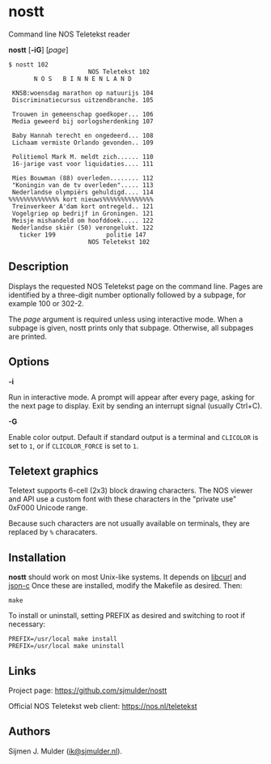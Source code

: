nostt
=====

Command line NOS Teletekst reader

**nostt** [**-iG**] [*page*]

    $ nostt 102
                          NOS Teletekst 102 
           N O S   B I N N E N L A N D      
                                            
     KNSB:woensdag marathon op natuurijs 104
     Discriminatiecursus uitzendbranche. 105
                                            
     Trouwen in gemeenschap goedkoper... 106
     Media geweerd bij oorlogsherdenking 107
                                            
     Baby Hannah terecht en ongedeerd... 108
     Lichaam vermiste Orlando gevonden.. 109
                                            
     Politiemol Mark M. meldt zich...... 110
     16-jarige vast voor liquidaties.... 111
                                            
     Mies Bouwman (88) overleden........ 112
     "Koningin van de tv overleden"..... 113
     Nederlandse olympiërs gehuldigd.... 114
    %%%%%%%%%%%%%% kort nieuws%%%%%%%%%%%%%%
     Treinverkeer A'dam kort ontregeld.. 121
     Vogelgriep op bedrijf in Groningen. 121
     Meisje mishandeld om hoofddoek..... 122
     Nederlandse skiër (50) verongelukt. 122
       ticker 199              politie 147  
                          NOS Teletekst 102 

Description
-----------

Displays the requested NOS Teletekst page on the command line. Pages are
identified by a three-digit number optionally followed by a subpage, for
example 100 or 302-2.

The *page* argument is required unless using interactive mode. When a
subpage is given, nostt prints only that subpage. Otherwise, all
subpages are printed.

Options
-------

**-i**

Run in interactive mode. A prompt will appear after every page,
asking for the next page to display. Exit by sending an
interrupt signal (usually Ctrl+C).

**-G**

Enable color output. Default if standard output is a terminal
and `CLICOLOR` is set to `1`, or if `CLICOLOR_FORCE` is set to `1`.

Teletext graphics
-----------------

Teletext supports 6-cell (2x3) block drawing characters. The NOS viewer
and API use a custom font with these characters in the "private use"
0xF000 Unicode range.

Because such characters are not usually available on terminals, they are
replaced by `%` characaters.

Installation
------------

**nostt** should work on most Unix-like systems. It depends on
[libcurl](https://curl.haxx.se/libcurl/) and
[json-c](https://github.com/json-c/json-c)
Once these are installed, modify the Makefile as desired. Then:

    make

To install or uninstall, setting PREFIX as desired and switching to root if
necessary:

    PREFIX=/usr/local make install
    PREFIX=/usr/local make uninstall

Links
-----

Project page: https://github.com/sjmulder/nostt

Official NOS Teletekst web client: https://nos.nl/teletekst

Authors
-------

Sijmen J. Mulder (<ik@sjmulder.nl>).
